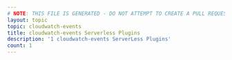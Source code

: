 ```yaml
---
# NOTE: THIS FILE IS GENERATED - DO NOT ATTEMPT TO CREATE A PULL REQUEST TO UPDATE THE DATA. 
layout: topic
topic: cloudwatch-events
title: cloudwatch-events Serverless Plugins
description: '1 cloudwatch-events ServerLess Plugins'
count: 1
---
```

